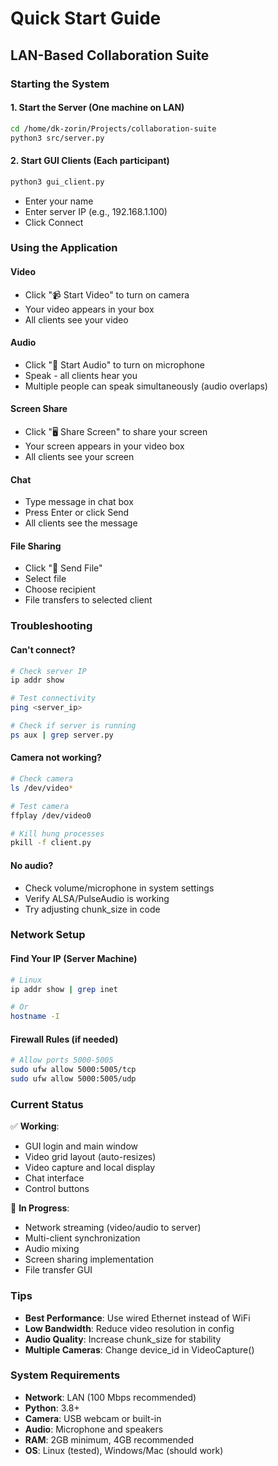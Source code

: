 # Quick Start Guide

## LAN-Based Collaboration Suite

### Starting the System

#### 1. Start the Server (One machine on LAN)
```bash
cd /home/dk-zorin/Projects/collaboration-suite
python3 src/server.py
```

#### 2. Start GUI Clients (Each participant)
```bash
python3 gui_client.py
```

- Enter your name
- Enter server IP (e.g., 192.168.1.100)
- Click Connect

### Using the Application

#### Video
- Click "📹 Start Video" to turn on camera
- Your video appears in your box
- All clients see your video

#### Audio  
- Click "🎤 Start Audio" to turn on microphone
- Speak - all clients hear you
- Multiple people can speak simultaneously (audio overlaps)

#### Screen Share
- Click "🖥️ Share Screen" to share your screen
- Your screen appears in your video box
- All clients see your screen

#### Chat
- Type message in chat box
- Press Enter or click Send
- All clients see the message

#### File Sharing
- Click "📁 Send File"
- Select file
- Choose recipient
- File transfers to selected client

### Troubleshooting

#### Can't connect?
```bash
# Check server IP
ip addr show

# Test connectivity
ping <server_ip>

# Check if server is running
ps aux | grep server.py
```

#### Camera not working?
```bash
# Check camera
ls /dev/video*

# Test camera
ffplay /dev/video0

# Kill hung processes
pkill -f client.py
```

#### No audio?
- Check volume/microphone in system settings
- Verify ALSA/PulseAudio is working
- Try adjusting chunk_size in code

### Network Setup

#### Find Your IP (Server Machine)
```bash
# Linux
ip addr show | grep inet

# Or
hostname -I
```

#### Firewall Rules (if needed)
```bash
# Allow ports 5000-5005
sudo ufw allow 5000:5005/tcp
sudo ufw allow 5000:5005/udp
```

### Current Status

✅ **Working**:
- GUI login and main window
- Video grid layout (auto-resizes)
- Video capture and local display
- Chat interface
- Control buttons

🚧 **In Progress**:
- Network streaming (video/audio to server)
- Multi-client synchronization
- Audio mixing
- Screen sharing implementation
- File transfer GUI

### Tips

- **Best Performance**: Use wired Ethernet instead of WiFi
- **Low Bandwidth**: Reduce video resolution in config
- **Audio Quality**: Increase chunk_size for stability
- **Multiple Cameras**: Change device_id in VideoCapture()

### System Requirements

- **Network**: LAN (100 Mbps recommended)
- **Python**: 3.8+
- **Camera**: USB webcam or built-in
- **Audio**: Microphone and speakers
- **RAM**: 2GB minimum, 4GB recommended
- **OS**: Linux (tested), Windows/Mac (should work)
